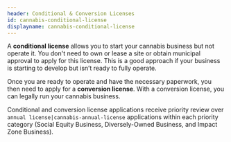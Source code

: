 ```yaml
---
header: Conditional & Conversion Licenses
id: cannabis-conditional-license
displayname: cannabis-conditional-license
---
```

A **conditional license** allows you to start your cannabis business but not operate it. You don't need to own or lease a site or obtain municipal approval to apply for this license. This is a good approach if your business is starting to develop but isn’t ready to fully operate.

Once you are ready to operate and have the necessary paperwork, you then need to apply for a **conversion license**. With a conversion license, you can legally run your cannabis business.

Conditional and conversion license applications receive priority review over `annual license|cannabis-annual-license` applications within each priority category (Social Equity Business, Diversely-Owned Business, and Impact Zone Business).